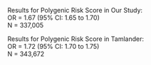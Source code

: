 Results for Polygenic Risk Score in Our Study: <br />
OR = 1.67 (95% CI: 1.65 to 1.70) <br />
N = 337,005 <br />

Results for Polygenic Risk Score in Tamlander: <br />
OR = 1.72 (95% CI: 1.70 to 1.75) <br />
N = 343,672 <br />
